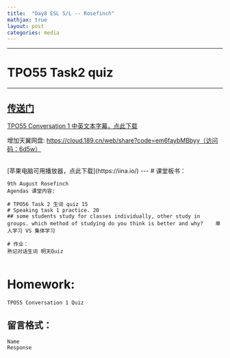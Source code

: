 ```yaml
---
title:  "Day8 ESL S/L -- Rosefinch"
mathjax: true
layout: post
categories: media
---
```

---
# TPO55 Task2 quiz 
---
[传送门](https://quizizz.com) <br>
---
[TPO55 Conversation 1 中英文本字幕，点此下载](https://raw.githubusercontent.com/Royhowtohack/disk/main/TPO55_C1_Campus%20Hotel.srt) <br>

增加天翼网盘: https://cloud.189.cn/web/share?code=em6faybMBbyy（访问码：6d5w）

<br>
[苹果电脑可用播放器，点此下载](https://iina.io/)
---
# 课堂板书：

```
9th August Rosefinch
Agendas 课堂内容: 

# TPO56 Task 2 生词 quiz 15 
# Speaking task 1 practice. 20 
## some students study for classes individually, other study in groups. which method of studying do you think is better and why?    单人学习 VS 集体学习 

# 作业：
熟记对话生词 明天Quiz


```
# Homework:

```
TPO55 Conversation 1 Quiz

```
## 留言格式：
```Name ``` <br>
```Response```
